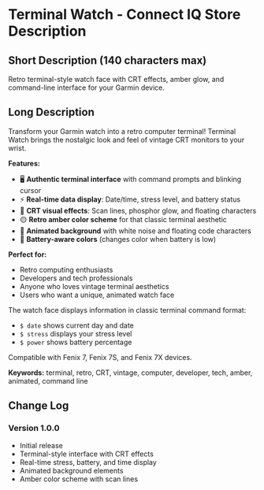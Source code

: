 # Terminal Watch - Connect IQ Store Description

## Short Description (140 characters max)
Retro terminal-style watch face with CRT effects, amber glow, and command-line interface for your Garmin device.

## Long Description

Transform your Garmin watch into a retro computer terminal! Terminal Watch brings the nostalgic look and feel of vintage CRT monitors to your wrist.

**Features:**
- 🖥️ **Authentic terminal interface** with command prompts and blinking cursor
- ⚡ **Real-time data display**: Date/time, stress level, and battery status
- 🌟 **CRT visual effects**: Scan lines, phosphor glow, and floating characters
- 🟡 **Retro amber color scheme** for that classic terminal aesthetic
- 📱 **Animated background** with white noise and floating code characters
- 🔋 **Battery-aware colors** (changes color when battery is low)

**Perfect for:**
- Retro computing enthusiasts
- Developers and tech professionals
- Anyone who loves vintage terminal aesthetics
- Users who want a unique, animated watch face

The watch face displays information in classic terminal command format:
- `$ date` shows current day and date
- `$ stress` displays your stress level
- `$ power` shows battery percentage

Compatible with Fenix 7, Fenix 7S, and Fenix 7X devices.

**Keywords:** terminal, retro, CRT, vintage, computer, developer, tech, amber, animated, command line

## Change Log

### Version 1.0.0
- Initial release
- Terminal-style interface with CRT effects
- Real-time stress, battery, and time display
- Animated background elements
- Amber color scheme with scan lines 